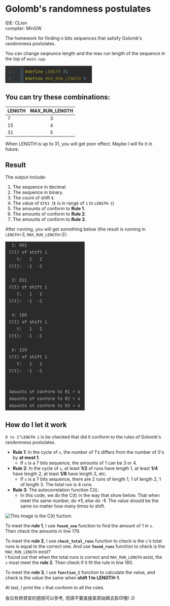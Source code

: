# Golomb's randomness postulates

IDE: CLion  
compiler: MinGW

The homework for finding n bits sequences that satisfy Golomb's randomness postulates.  

You can change seqeunce length and the max run length of the sequence in the top of `main.cpp`.  

![This image is the top of main.cpp.](/img/01_define.png "This is the top of main.cpp.")  

## You can try these combinations:

 | LENGTH  | MAX_RUN_LENGTH |
 | ------------- |:-------------:|
 | 7      | 3     |
 | 15      | 4     |
 | 31      | 5     |

When LENGTH is up to 31, you will get poor effect. Maybe I will fix it in future.

## Result
The output include:
1. The sequence in decimal.
1. The sequence in binary.
1. The count of shift **`t`**. 
1. The value of **`C(t)`**. (**`t`** is in range of `1` to `LENGTH-1`)
1. The amounts of conform to **Rule 1**.
1. The amounts of conform to **Rule 2**.
1. The amounts of conform to **Rule 3**.

After running, you will get something below (the result is running in `LENGTH`=3, `MAX_RUN_LENGTH`=2):  

![This image is the result when LENGTH=3 and MAX_RUN_LENGTH=2.](/img/02_result_example.png "This image is the result when LENGTH=3 and MAX_RUN_LENGTH=2.") 


## How do I let it work
```0 to 2^LENGTH-1``` is be checked that did it conform to the rules of Golomb's randomness postulates.

* **Rule 1**: In the cycle of `s`, the number of 1's differs from the number of 0's by **at most 1**. 
  * If `s` is a 7 bits sequence, the amounts of 1 can be 3 or 4.
* **Rule 2**: In the cycle of `s`, at least **1/2** of runs have length 1, at least **1/4** have length 2, at least **1/8** have length 3, etc. 
  * If `s` is a 7 bits sequence, there are 2 runs of length 1, 1 of length 2, 1 of length 3. The total run is 4 runs.
* **Rule 3**: The autocorrelation function C(t).
  * In this code, we do the C(t) in the way that show below. That when meet the same number, do **+1**, else do **-1**. The value should be the same no matter how many times to shift. 
 
![This image is the C(t) fuction.](/img/03_CT.png "This image is the C(t) fuction.")

To meet the **rule 1**, I use **`found_one`** function to find the amount of 1 in `s`. Then check the amounts in line 179.  

To meet the **rule 2**, I use **`check_total_runs`** function to check is the `s`'s total runs is equal to the correct one. And use **`found_runs`** function to check is the `MAX_RUN_LENGTH` exist?  
I found out that when the total runs is correct and `MAX_RUN_LENGTH` exist, the `s` must meet the **rule 2**.  Then check if it fit the rule in line 180.

To meet the **rule 3**, I use **`function_C`** function to calculate the value, and check is the value the same when **shift 1 to LENGTH-1**.

At last, I print the `s` that conform to all the rules. 

各位有修資安的朋朋可以參考, 但請不要直接拿原始碼去影印喔! :D
